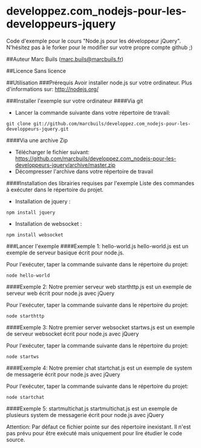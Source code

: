 developpez.com_nodejs-pour-les-developpeurs-jquery
==================================================

Code d'exemple pour le cours "Node.js pour les développeur jQuery". 
N'hésitez pas à le forker pour le modifier sur votre propre compte github ;)


##Auteur
Marc Buils (marc.buils@marcbuils.fr)

##Licence
Sans licence

##Utilisation
###Prérequis
Avoir installer node.js sur votre ordinateur. 
Plus d'informations sur:
http://nodejs.org/

###Installer l'exemple sur votre ordinateur
####Via git
- Lancer la commande suivante dans votre répertoire de travail:
```
git clone git://github.com/marcbuils/developpez.com_nodejs-pour-les-developpeurs-jquery.git
```

####Via une archive Zip
- Télécharger le fichier suivant:
https://github.com/marcbuils/developpez.com_nodejs-pour-les-developpeurs-jquery/archive/master.zip
- Décompresser l'archive dans votre répertoire de travail

####Installation des librairies requises par l'exemple
Liste des commandes à exécuter dans le répertoire du projet.
- Installation de jquery :
```
npm install jquery
```
- Installation de websocket :
```
npm install websocket
```

###Lancer l'exemple
####Exemple 1: hello-world.js
hello-world.js est un exemple de serveur basique écrit pour node.js.

Pour l'exécuter, taper la commande suivante dans le répertoire du projet:
```
node hello-world
```

####Exemple 2: Notre premier serveur web
starthttp.js est un exemple de serveur web écrit pour node.js avec jQuery

Pour l'exécuter, taper la commande suivante dans le répertoire du projet:
```
node starthttp
```

####Exemple 3: Notre premier server websocket
startws.js est un exemple de serveur websocket écrit pour node.js avec jQuery

Pour l'exécuter, taper la commande suivante dans le répertoire du projet:
```
node startws
```

####Exemple 4: Notre premier chat
startchat.js est un exemple de system de messagerie écrit pour node.js avec jQuery

Pour l'exécuter, taper la commande suivante dans le répertoire du projet:
```
node startchat
```

####Exemple 5: startmultichat.js
startmultichat.js est un exemple de plusieurs system de messagerie écrit pour node.js avec jQuery

Attention: Par défaut ce fichier pointe sur des répertoire inexistant. Il n'est pas prévu pour être exécuté mais uniquement pour lire étudier le code source.


